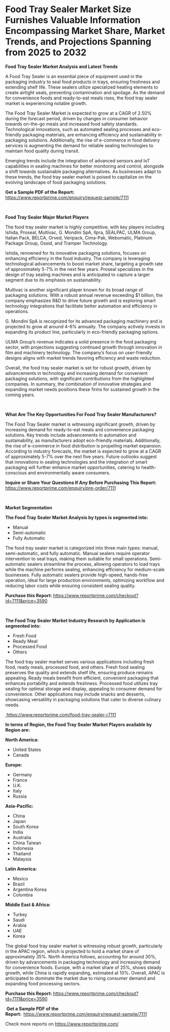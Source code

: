 <p><h1>Food Tray Sealer Market Size Furnishes Valuable Information Encompassing Market Share, Market Trends, and Projections Spanning from 2025 to 2032</h1></p><p><strong>Food Tray Sealer Market Analysis and Latest Trends</strong></p>
<p><p>A Food Tray Sealer is an essential piece of equipment used in the packaging industry to seal food products in trays, ensuring freshness and extending shelf life. These sealers utilize specialized heating elements to create airtight seals, preventing contamination and spoilage. As the demand for convenience foods and ready-to-eat meals rises, the food tray sealer market is experiencing notable growth.</p><p>The Food Tray Sealer Market is expected to grow at a CAGR of 2.50% during the forecast period, driven by changes in consumer behavior towards on-the-go meals and increased food safety standards. Technological innovations, such as automated sealing processes and eco-friendly packaging materials, are enhancing efficiency and sustainability in packaging solutions. Additionally, the rise of e-commerce in food delivery services is augmenting the demand for reliable sealing technologies to maintain food quality during transit.</p><p>Emerging trends include the integration of advanced sensors and IoT capabilities in sealing machines for better monitoring and control, alongside a shift towards sustainable packaging alternatives. As businesses adapt to these trends, the food tray sealer market is poised to capitalize on the evolving landscape of food packaging solutions.</p></p>
<p><strong>Get a Sample PDF of the Report:&nbsp;</strong> <a href="https://www.reportprime.com/enquiry/request-sample/7111?utm_campaign=2333&utm_medium=2&utm_source=Github&utm_content=ia&utm_term=19032025&utm_id=food-tray-sealer">https://www.reportprime.com/enquiry/request-sample/7111</a></p>
<p>&nbsp;</p>
<p><strong>Food Tray Sealer Major Market Players</strong></p>
<p><p>The food tray sealer market is highly competitive, with key players including Ishida, Proseal, Multivac, G. Mondini SpA, Ilpra, SEALPAC, ULMA Group, Italian Pack, BELCA, Orved, Veripack, Cima-Pak, Webomatic, Platinum Package Group, Ossid, and Tramper Technology. </p><p>Ishida, renowned for its innovative packaging solutions, focuses on enhancing efficiency in the food industry. The company is leveraging technological advancements to boost market share, targeting a growth rate of approximately 5-7% in the next few years. Proseal specializes in the design of tray sealing machines and is anticipated to capture a larger segment due to its emphasis on sustainability.</p><p>Multivac is another significant player known for its broad range of packaging solutions. With a robust annual revenue exceeding $1 billion, the company emphasizes R&D to drive future growth and is exploring smart technology integrations that facilitate better automation and efficiency in operations.</p><p>G. Mondini SpA is recognized for its advanced packaging machinery and is projected to grow at around 4-6% annually. The company actively invests in expanding its product line, particularly in eco-friendly packaging options. </p><p>ULMA Group’s revenue indicates a solid presence in the food packaging sector, with projections suggesting continued growth through innovation in film and machinery technology. The company’s focus on user-friendly designs aligns with market trends favoring efficiency and waste reduction.</p><p>Overall, the food tray sealer market is set for robust growth, driven by advancements in technology and increasing demand for convenient packaging solutions, with significant contributions from the highlighted companies. In summary, the combination of innovative strategies and expanding market needs positions these firms for sustained growth in the coming years.</p></p>
<p>&nbsp;</p>
<p><strong>What Are The Key Opportunities For Food Tray Sealer Manufacturers?</strong></p>
<p><p>The Food Tray Sealer market is witnessing significant growth, driven by increasing demand for ready-to-eat meals and convenience packaging solutions. Key trends include advancements in automation and sustainability, as manufacturers adopt eco-friendly materials. Additionally, the rise of e-commerce in food distribution is propelling market expansion. According to industry forecasts, the market is expected to grow at a CAGR of approximately 5-7% over the next five years. Future outlooks suggest that innovations in sealing technologies and the integration of smart packaging will further enhance market opportunities, catering to health-conscious and environmentally aware consumers.</p></p>
<p><strong>Inquire or Share Your Questions If Any Before Purchasing This Report:</strong> <a href="https://www.reportprime.com/enquiry/pre-order/7111?utm_campaign=2333&utm_medium=2&utm_source=Github&utm_content=ia&utm_term=19032025&utm_id=food-tray-sealer">https://www.reportprime.com/enquiry/pre-order/7111</a></p>
<p>&nbsp;</p>
<p><strong>Market Segmentation</strong></p>
<p><strong>The Food Tray Sealer Market Analysis by types is segmented into:</strong></p>
<p><ul><li>Manual</li><li>Semi-automatic</li><li>Fully Automatic</li></ul></p>
<p><p>The food tray sealer market is categorized into three main types: manual, semi-automatic, and fully automatic. Manual sealers require operator intervention to seal trays, making them suitable for small operations. Semi-automatic sealers streamline the process, allowing operators to load trays while the machine performs sealing, enhancing efficiency for medium-scale businesses. Fully automatic sealers provide high-speed, hands-free operation, ideal for large production environments, optimizing workflow and reducing labor costs while ensuring consistent sealing quality.</p></p>
<p><strong>Purchase this Report:&nbsp;</strong><a href="https://www.reportprime.com/checkout?id=7111&price=3590&utm_campaign=2333&utm_medium=2&utm_source=Github&utm_content=ia&utm_term=19032025&utm_id=food-tray-sealer">https://www.reportprime.com/checkout?id=7111&price=3590</a></p>
<p>&nbsp;</p>
<p><strong>The Food Tray Sealer Market Industry Research by Application is segmented into:</strong></p>
<p><ul><li>Fresh Food</li><li>Ready Meal</li><li>Processed Food</li><li>Others</li></ul></p>
<p><p>The food tray sealer market serves various applications including fresh food, ready meals, processed food, and others. Fresh food sealing preserves the quality and extends shelf life, ensuring produce remains appealing. Ready meals benefit from efficient, convenient packaging that enhances portability and extends freshness. Processed food utilizes tray sealing for optimal storage and display, appealing to consumer demand for convenience. Other applications may include snacks and desserts, showcasing versatility in packaging solutions that cater to diverse culinary needs.</p></p>
<p><a href="https://www.reportprime.com/food-tray-sealer-r7111?utm_campaign=2333&utm_medium=2&utm_source=Github&utm_content=ia&utm_term=19032025&utm_id=food-tray-sealer">&nbsp;https://www.reportprime.com/food-tray-sealer-r7111</a></p>
<p><strong>In terms of Region, the Food Tray Sealer Market Players available by Region are:</strong></p>
<p>
    <p> <strong> North America: </strong>
        <ul>
            <li>United States</li>
            <li>Canada</li>
        </ul>
        </p> 
    <p> <strong> Europe: </strong>
        <ul>
            <li>Germany</li>
            <li>France</li>
            <li>U.K.</li>
            <li>Italy</li>
            <li>Russia</li>
        </ul>
        </p> 
    <p> <strong> Asia-Pacific: </strong>
        <ul>
            <li>China</li>
            <li>Japan</li>
            <li>South Korea</li>
            <li>India</li>
            <li>Australia</li>
            <li>China Taiwan</li>
            <li>Indonesia</li>
            <li>Thailand</li>
            <li>Malaysia</li>
        </ul>
        </p> 
    <p> <strong> Latin America: </strong>
        <ul>
            <li>Mexico</li>
            <li>Brazil</li>
            <li>Argentina Korea</li>
            <li>Colombia</li>
        </ul>
        </p> 
    <p> <strong> Middle East & Africa: </strong>
        <ul>
            <li>Turkey</li>
            <li>Saudi</li>
            <li>Arabia</li>
            <li>UAE</li>
            <li>Korea</li>
        </ul>
    </p>
    </p>
<p><p>The global food tray sealer market is witnessing robust growth, particularly in the APAC region, which is projected to hold a market share of approximately 35%. North America follows, accounting for around 30%, driven by advancements in packaging technology and increasing demand for convenience foods. Europe, with a market share of 25%, shows steady growth, while China is rapidly expanding, estimated at 10%. Overall, APAC is anticipated to dominate the market due to rising consumer demand and expanding food processing sectors.</p></p>
<p><strong>Purchase this Report: </strong><a href="https://www.reportprime.com/checkout?id=7111&price=3590&utm_campaign=2333&utm_medium=2&utm_source=Github&utm_content=ia&utm_term=19032025&utm_id=food-tray-sealer">https://www.reportprime.com/checkout?id=7111&price=3590</a></p>
<p>&nbsp;<strong>Get a Sample PDF of the Report:&nbsp;&nbsp;</strong><a href="https://www.reportprime.com/enquiry/request-sample/7111?utm_campaign=2333&utm_medium=2&utm_source=Github&utm_content=ia&utm_term=19032025&utm_id=food-tray-sealer">https://www.reportprime.com/enquiry/request-sample/7111</a></p>
<p><strong></strong></p>
<p>Check more reports on <a href="https://www.reportprime.com/?utm_campaign=2333&utm_medium=2&utm_source=Github&utm_content=ia&utm_term=19032025&utm_id=food-tray-sealer">https://www.reportprime.com/</a></p>